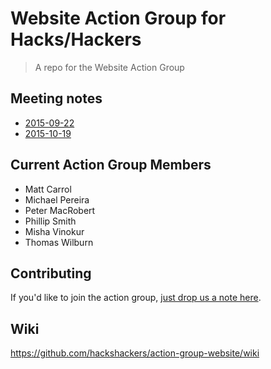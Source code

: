 # Website Action Group for Hacks/Hackers

> A repo for the Website Action Group

## Meeting notes

* [2015-09-22](/meeting-notes/2015-09-22.md)
* [2015-10-19](/meeting-notes/2015-10-19.md)

## Current Action Group Members

* Matt Carrol
* Michael Pereira
* Peter MacRobert
* Phillip Smith
* Misha Vinokur
* Thomas Wilburn

## Contributing

If you'd like to join the action group, [just drop us a note here](https://github.com/hackshackers/action-group-website/issues/1).

## Wiki
https://github.com/hackshackers/action-group-website/wiki
